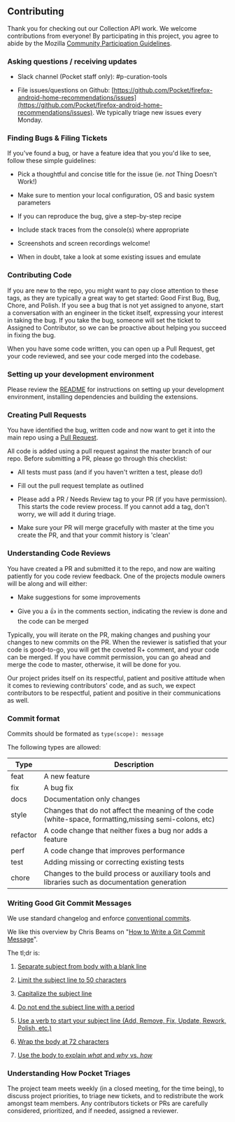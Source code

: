 ## Contributing

Thank you for checking out our Collection API work. We welcome contributions from everyone! By participating in this project, you agree to abide by the Mozilla [Community Participation Guidelines](https://www.mozilla.org/about/governance/policies/participation/).

### Asking questions / receiving updates

- Slack channel (Pocket staff only): #p-curation-tools

- File issues/questions on Github: [https://github.com/Pocket/firefox-android-home-recommendations/issues](https://github.com/Pocket/firefox-android-home-recommendations/issues). We typically triage new issues every Monday.

### Finding Bugs & Filing Tickets

If you've found a bug, or have a feature idea that you you'd like to see, follow these simple guidelines:

- Pick a thoughtful and concise title for the issue (ie. _not_ Thing Doesn't Work!)

- Make sure to mention your local configuration, OS and basic system parameters

- If you can reproduce the bug, give a step-by-step recipe

- Include stack traces from the console(s) where appropriate

- Screenshots and screen recordings welcome!

- When in doubt, take a look at some existing issues and emulate

### Contributing Code

If you are new to the repo, you might want to pay close attention to these tags, as they are typically a great way to get started: Good First Bug, Bug, Chore, and Polish. If you see a bug that is not yet assigned to anyone, start a conversation with an engineer in the ticket itself, expressing your interest in taking the bug. If you take the bug, someone will set the ticket to Assigned to Contributor, so we can be proactive about helping you succeed in fixing the bug.

When you have some code written, you can open up a Pull Request, get your code reviewed, and see your code merged into the codebase.

### Setting up your development environment

Please review the [README](https://github.com/Pocket/firefox-android-home-recommendations/blob/main/README.md) for instructions on setting up your development environment, installing dependencies and building the extensions.

### Creating Pull Requests

You have identified the bug, written code and now want to get it into the main repo using a [Pull Request](https://help.github.com/articles/about-pull-requests/).

All code is added using a pull request against the master branch of our repo. Before submitting a PR, please go through this checklist:

- All tests must pass (and if you haven't written a test, please do!)

- Fill out the pull request template as outlined

- Please add a PR / Needs Review tag to your PR (if you have permission). This starts the code review process. If you cannot add a tag, don't worry, we will add it during triage.

- Make sure your PR will merge gracefully with master at the time you create the PR, and that your commit history is 'clean'

### Understanding Code Reviews

You have created a PR and submitted it to the repo, and now are waiting patiently for you code review feedback. One of the projects module owners will be along and will either:

- Make suggestions for some improvements

- Give you a 👍 in the comments section, indicating the review is done and the code can be merged

Typically, you will iterate on the PR, making changes and pushing your changes to new commits on the PR. When the reviewer is satisfied that your code is good-to-go, you will get the coveted R+ comment, and your code can be merged. If you have commit permission, you can go ahead and merge the code to master, otherwise, it will be done for you.

Our project prides itself on its respectful, patient and positive attitude when it comes to reviewing contributors' code, and as such, we expect contributors to be respectful, patient and positive in their communications as well.

### Commit format

Commits should be formated as `type(scope): message`

The following types are allowed:

| Type     | Description                                                                                           |
| -------- | ----------------------------------------------------------------------------------------------------- |
| feat     | A new feature                                                                                         |
| fix      | A bug fix                                                                                             |
| docs     | Documentation only changes                                                                            |
| style    | Changes that do not affect the meaning of the code (white-space, formatting,missing semi-colons, etc) |
| refactor | A code change that neither fixes a bug nor adds a feature                                             |
| perf     | A code change that improves performance                                                               |
| test     | Adding missing or correcting existing tests                                                           |
| chore    | Changes to the build process or auxiliary tools and libraries such as documentation generation        |

### Writing Good Git Commit Messages

We use standard changelog and enforce [conventional commits](https://www.conventionalcommits.org/).

We like this overview by Chris Beams on "[How to Write a Git Commit Message](https://chris.beams.io/posts/git-commit/)".

The tl;dr is:

1. [Separate subject from body with a blank line](https://chris.beams.io/posts/git-commit/#separate)

2. [Limit the subject line to 50 characters](https://chris.beams.io/posts/git-commit/#limit-50)

3. [Capitalize the subject line](https://chris.beams.io/posts/git-commit/#capitalize)

4. [Do not end the subject line with a period](https://chris.beams.io/posts/git-commit/#end)

5. [Use a verb to start your subject line (Add, Remove, Fix, Update, Rework, Polish, etc.)](https://chris.beams.io/posts/git-commit/#imperative)

6. [Wrap the body at 72 characters](https://chris.beams.io/posts/git-commit/#wrap-72)

7. [Use the body to explain _what_ and _why_ vs. _how_](https://chris.beams.io/posts/git-commit/#why-not-how)

### Understanding How Pocket Triages

The project team meets weekly (in a closed meeting, for the time being), to discuss project priorities, to triage new tickets, and to redistribute the work amongst team members. Any contributors tickets or PRs are carefully considered, prioritized, and if needed, assigned a reviewer.
